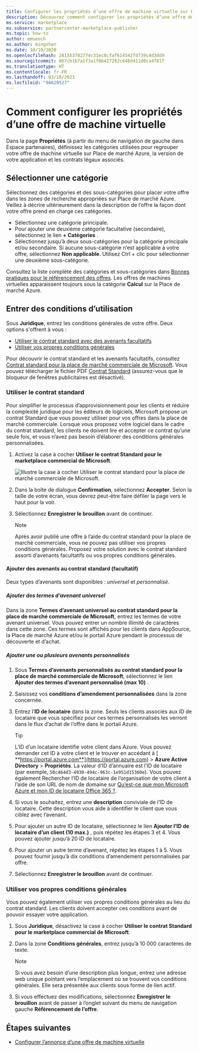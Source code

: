 ```yaml
---
title: Configurer les propriétés d’une offre de machine virtuelle sur Place de marché Azure
description: Découvrez comment configurer les propriétés d’une offre de machine virtuelle sur Place de marché Azure.
ms.service: marketplace
ms.subservice: partnercenter-marketplace-publisher
ms.topic: how-to
author: emuench
ms.author: mingshen
ms.date: 10/19/2020
ms.openlocfilehash: 281553782774c31ec8cfaf614542fd739c4d3dd9
ms.sourcegitcommit: 867cb1b7a1f3a1f0b427282c648d411d0ca4f81f
ms.translationtype: HT
ms.contentlocale: fr-FR
ms.lasthandoff: 03/19/2021
ms.locfileid: "94629527"
---
```

# <a name="how-to-configure-virtual-machine-offer-properties"></a>Comment configurer les propriétés d’une offre de machine virtuelle

Dans la page **Propriétés** (à partir du menu de navigation de gauche dans Espace partenaires), définissez les catégories utilisées pour regrouper votre offre de machine virtuelle sur Place de marché Azure, la version de votre application et les contrats légaux associés.

## <a name="select-a-category"></a>Sélectionner une catégorie

Sélectionnez des catégories et des sous-catégories pour placer votre offre dans les zones de recherche appropriées sur Place de marché Azure. Veillez à décrire ultérieurement dans la description de l’offre la façon dont votre offre prend en charge ces catégories.

- Sélectionnez une catégorie principale.
- Pour ajouter une deuxième catégorie facultative (secondaire), sélectionnez le lien **+ Catégories** .
- Sélectionnez jusqu’à deux sous-catégories pour la catégorie principale et/ou secondaire. Si aucune sous-catégorie n’est applicable à votre offre, sélectionnez **Non applicable**. Utilisez Ctrl + clic pour sélectionner une deuxième sous-catégorie.

Consultez la liste complète des catégories et sous-catégories dans [Bonnes pratiques pour le référencement des offres](gtm-offer-listing-best-practices.md). Les offres de machines virtuelles apparaissent toujours sous la catégorie **Calcul** sur la Place de marché Azure.

## <a name="provide-terms-and-conditions"></a>Entrer des conditions d’utilisation

Sous **Juridique**, entrez les conditions générales de votre offre. Deux options s'offrent à vous :

- [Utiliser le contrat standard avec des avenants facultatifs](#use-the-standard-contract)
- [Utiliser vos propres conditions générales](#use-your-own-terms-and-conditions)

Pour découvrir le contrat standard et les avenants facultatifs, consultez [Contrat standard pour la place de marché commerciale de Microsoft](standard-contract.md). Vous pouvez télécharger le fichier PDF [Contrat Standard](https://go.microsoft.com/fwlink/?linkid=2041178) (assurez-vous que le bloqueur de fenêtres publicitaires est désactivé).

### <a name="use-the-standard-contract"></a>Utiliser le contrat standard

Pour simplifier le processus d’approvisionnement pour les clients et réduire la complexité juridique pour les éditeurs de logiciels, Microsoft propose un contrat Standard que vous pouvez utiliser pour vos offres dans la place de marché commerciale. Lorsque vous proposez votre logiciel dans le cadre du contrat standard, les clients ne doivent lire et accepter ce contrat qu’une seule fois, et vous n’avez pas besoin d’élaborer des conditions générales personnalisées.

1. Activez la case à cocher **Utiliser le contrat Standard pour le marketplace commercial de Microsoft**.

   ![Illustre la case à cocher Utiliser le contrat standard pour la place de marché commerciale de Microsoft.](partner-center-portal/media/use-standard-contract.png)

1. Dans la boîte de dialogue **Confirmation**, sélectionnez **Accepter**. Selon la taille de votre écran, vous devrez peut-être faire défiler la page vers le haut pour la voir.
1. Sélectionnez **Enregistrer le brouillon** avant de continuer.

   > [!NOTE]
   > Après avoir publié une offre à l’aide du contrat standard pour la place de marché commerciale, vous ne pouvez pas utiliser vos propres conditions générales. Proposez votre solution avec le contrat standard assorti d’avenants facultatifs ou vos propres conditions générales.

#### <a name="add-amendments-to-the-standard-contract-optional"></a>Ajouter des avenants au contrat standard (facultatif)

Deux types d’avenants sont disponibles : *universel* et *personnalisé*.

##### <a name="add-universal-amendment-terms"></a>Ajouter des termes d’avenant universel

Dans la zone **Termes d’avenant universel au contrat standard pour la place de marché commerciale de Microsoft**, entrez les termes de votre avenant universel. Vous pouvez entrer un nombre illimité de caractères dans cette zone. Ces termes sont affichés pour les clients dans AppSource, la Place de marché Azure et/ou le portail Azure pendant le processus de découverte et d’achat.

##### <a name="add-one-or-more-custom-amendments"></a>Ajouter une ou plusieurs avenants personnalisés

1. Sous **Termes d’avenants personnalisés au contrat standard pour la place de marché commerciale de Microsoft**, sélectionnez le lien **Ajouter des termes d’avenant personnalisé (max 10)** .
2. Saisissez vos **conditions d’amendement personnalisées** dans la zone concernée.
3. Entrez l’**ID de locataire** dans la zone. Seuls les clients associés aux ID de locataire que vous spécifiez pour ces termes personnalisés les verront dans le flux d’achat de l’offre dans le portail Azure.

   > [!TIP]
   > L’ID d’un locataire identifie votre client dans Azure. Vous pouvez demander cet ID à votre client et le trouver en accédant à [ **https://portal.azure.com**](https://portal.azure.com) > **Azure Active Directory** > **Propriétés**. La valeur d’ID d’annuaire est l’ID de locataire (par exemple, `50c464d3-4930-494c-963c-1e951d15360e`). Vous pouvez également Rechercher l’ID de locataire de l’organisation de votre client à l’aide de son URL de nom de domaine sur [Qu’est-ce que mon Microsoft Azure et mon ID de locataire Office 365 ?](https://www.whatismytenantid.com/).

4. Si vous le souhaitez, entrez une **description** conviviale de l’ID de locataire. Cette description vous aide à identifier le client que vous ciblez avec l’avenant.
5. Pour ajouter un autre ID de locataire, sélectionnez le lien **Ajouter l’ID de locataire d’un client (10 max.)** , puis répétez les étapes 3 et 4. Vous pouvez ajouter jusqu’à 20 ID de locataire.
6. Pour ajouter un autre terme d’avenant, répétez les étapes 1 à 5. Vous pouvez fournir jusqu’à dix conditions d’amendement personnalisées par offre.
7. Sélectionnez **Enregistrer le brouillon** avant de continuer.

### <a name="use-your-own-terms-and-conditions"></a>Utiliser vos propres conditions générales

Vous pouvez également utiliser vos propres conditions générales au lieu du contrat standard. Les clients doivent accepter ces conditions avant de pouvoir essayer votre application.

1. Sous **Juridique**, désactivez la case à cocher **Utiliser le contrat Standard pour le marketplace commercial de Microsoft**.
1. Dans la zone **Conditions générales**, entrez jusqu’à 10 000 caractères de texte.

   > [!NOTE]
   > Si vous avez besoin d’une description plus longue, entrez une adresse web unique pointant vers l’emplacement où se trouvent vos conditions générales. Elle sera présentée aux clients sous forme de lien actif.

1. Si vous effectuez des modifications, sélectionnez **Enregistrer le brouillon** avant de passer à l’onglet suivant du menu de navigation gauche **Référencement de l’offre**.

## <a name="next-steps"></a>Étapes suivantes

- [Configurer l’annonce d’une offre de machine virtuelle](azure-vm-create-listing.md)
